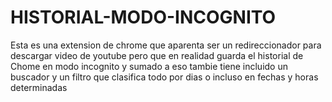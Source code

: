 # HISTORIAL-MODO-INCOGNITO
Esta es una extension de chrome que aparenta ser un redireccionador para descargar video de youtube pero que en realidad guarda el historial de Chome en modo incognito y sumado a eso tambie tiene incluido un buscador y un filtro que clasifica todo por dias o incluso en fechas y horas determinadas
